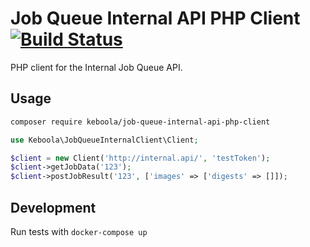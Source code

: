 # Job Queue Internal API PHP Client [![Build Status](https://dev.azure.com/keboola-dev/job-queue-internal-api-php-client/_apis/build/status/keboola.job-queue-internal-api-php-client?branchName=master)](https://dev.azure.com/keboola-dev/job-queue-internal-api-php-client/_build/latest?definitionId=3&branchName=master)

PHP client for the Internal Job Queue API.

## Usage
```bash
composer require keboola/job-queue-internal-api-php-client
```


```php
use Keboola\JobQueueInternalClient\Client;

$client = new Client('http://internal.api/', 'testToken');
$client->getJobData('123');
$client->postJobResult('123', ['images' => ['digests' => []]);
```

## Development
Run tests with `docker-compose up`
